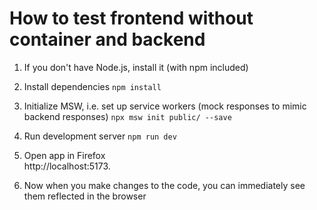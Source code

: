 # How to test frontend without container and backend

1. If you don't have Node.js, install it (with npm included)

2. Install dependencies
`npm install`

3. Initialize MSW, i.e. set up service workers (mock responses to mimic backend responses)
`npx msw init public/ --save`

4. Run development server
`npm run dev`

5. Open app in Firefox  
http://localhost:5173.

6. Now when you make changes to the code, you can immediately see them reflected in the browser

